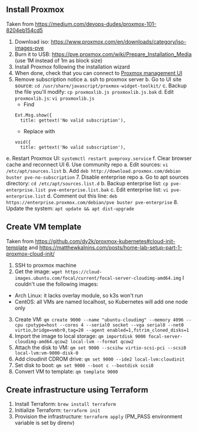 ## Install Proxmox

Taken from https://medium.com/devops-dudes/proxmox-101-8204eb154cd5

1. Download iso: https://www.proxmox.com/en/downloads/category/iso-images-pve
2. Burn it to USB: https://pve.proxmox.com/wiki/Prepare_Installation_Media (use 1M instead of 1m as block size)
3. Install Proxmox following the installation wizard
4. When done, check that you can connect to [Proxmox management UI](https://<server_ip>:8006)
5. Remove subscription notice
  a. ssh to proxmox server
  b. Go to UI site source: `cd /usr/share/javascript/proxmox-widget-toolkit/`
  c. Backup the file you'll modify: `cp proxmoxlib.js proxmoxlib.js.bak`
  d. Edit `proxmoxlib.js`: `vi proxmoxlib.js`
    - Find
    ```
    Ext.Msg.show({
      title: gettext('No valid subscription'),
    ```
    - Replace with
    ```
    void({
      title: gettext('No valid subscription'),
    ```
  e. Restart Proxmox UI: `systemctl restart pveproxy.service`
  f. Clear browser cache and reconnect UI
6. Use community repo
  a. Edit sources: `vi /etc/apt/sources.list`
  b. Add `deb http://download.proxmox.com/debian buster pve-no-subscription`
7. Disable enterprise repo
  a. Go to apt sources directory: `cd /etc/apt/sources.list.d`
  b. Backup enterprise list: `cp pve-enterprise.list pve-enterprise.list.bak`
  c. Edit enterprise list: `vi pve-enterprise.list`
  d. Comment out this line: `deb https://enterprise.proxmox.com/debian/pve buster pve-enterprise`
8. Update the system: `apt update && apt dist-upgrade`

## Create VM template

Taken from https://github.com/dy2k/proxmox-kubernetes#cloud-init-template and https://matthewkalnins.com/posts/home-lab-setup-part-1-proxmox-cloud-init/

1. SSH to proxmox machine
2. Get the image: `wget https://cloud-images.ubuntu.com/focal/current/focal-server-cloudimg-amd64.img`
  I couldn't use the following images:
  - Arch Linux: it lacks overlay module, so k3s won't run
  - CentOS: all VMs are named localhost, so Kubernetes will add one node only
3. Create VM: `qm create 9000 --name "ubuntu-cloudimg" --memory 4096 --cpu cputype=host --cores 4 --serial0 socket --vga serial0 --net0 virtio,bridge=vmbr0,tag=20 --agent enabled=1,fstrim_cloned_disks=1`
4. Import the image to local storage: `qm importdisk 9000 focal-server-cloudimg-amd64.qcow2 local-lvm --format qcow2`
5. Attach the disk to VM: `qm set 9000 --scsihw virtio-scsi-pci --scsi0 local-lvm:vm-9000-disk-0`
6. Add cloudinit CDROM drive: `qm set 9000 --ide2 local-lvm:cloudinit`
7. Set disk to boot: `qm set 9000 --boot c --bootdisk scsi0`
9. Convert VM to template: `qm template 9000`

## Create infrastructure using Terraform

1. Install Terraform: `brew install terraform`
2. Initialize Terraform: `terraform init`
3. Provision the infrastructure: `terraform apply` (PM_PASS environment variable is set by direnv)
